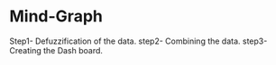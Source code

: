 # Mind-Graph

Step1- Defuzzification of the data.
step2- Combining the data.
step3- Creating the Dash board.
